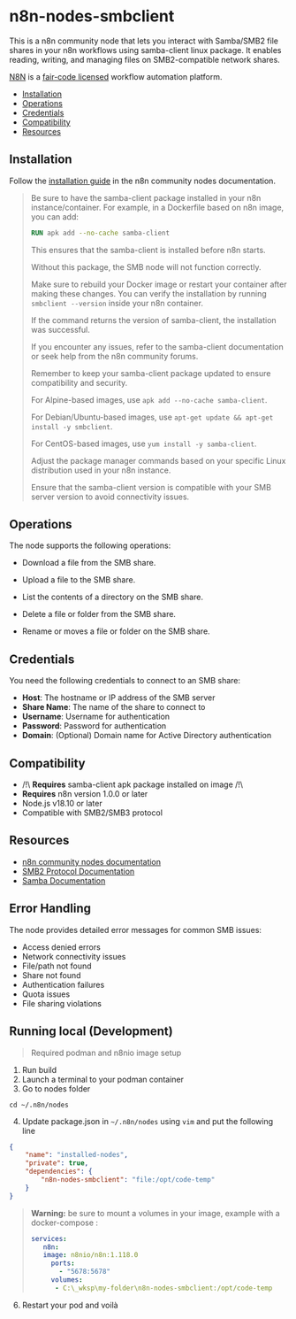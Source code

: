 # n8n-nodes-smbclient

This is a n8n community node that lets you interact with Samba/SMB2 file shares in your n8n workflows using
samba-client linux package. It enables
reading, writing, and managing files on SMB2-compatible network shares.

[N8N](https://n8n.io/) is a [fair-code licensed](https://docs.n8n.io/reference/license/) workflow automation platform.

- [Installation](#installation)
- [Operations](#operations)
- [Credentials](#credentials)
- [Compatibility](#compatibility)
- [Resources](#resources)

## Installation

Follow the [installation guide](https://docs.n8n.io/integrations/community-nodes/installation/) in the n8n community
nodes documentation.

> Be sure to have the samba-client package installed in your n8n instance/container.
> For example, in a Dockerfile based on n8n image, you can add:
> ```Dockerfile
> RUN apk add --no-cache samba-client
> ```
> This ensures that the samba-client is installed before n8n starts.
>
> Without this package, the SMB node will not function correctly.
>
> Make sure to rebuild your Docker image or restart your container after making these changes.
> You can verify the installation by running `smbclient --version` inside your n8n container.
>
> If the command returns the version of samba-client, the installation was successful.
>
> If you encounter any issues, refer to the samba-client documentation or seek help from the n8n community forums.
>
> Remember to keep your samba-client package updated to ensure compatibility and security.
>
> For Alpine-based images, use `apk add --no-cache samba-client`.
>
> For Debian/Ubuntu-based images, use `apt-get update && apt-get install -y smbclient`.
>
> For CentOS-based images, use `yum install -y samba-client`.
>
> Adjust the package manager commands based on your specific Linux distribution used in your n8n instance.
>
> Ensure that the samba-client version is compatible with your SMB server version to avoid connectivity issues.

## Operations

The node supports the following operations:

- Download a file from the SMB share.

- Upload a file to the SMB share.

- List the contents of a directory on the SMB share.

- Delete a file or folder from the SMB share.

- Rename or moves a file or folder on the SMB share.

## Credentials

You need the following credentials to connect to an SMB share:

- **Host**: The hostname or IP address of the SMB server
- **Share Name**: The name of the share to connect to
- **Username**: Username for authentication
- **Password**: Password for authentication
- **Domain**: (Optional) Domain name for Active Directory authentication

## Compatibility

- /!\ **Requires** samba-client apk package installed on image /!\
- **Requires** n8n version 1.0.0 or later
- Node.js v18.10 or later
- Compatible with SMB2/SMB3 protocol

## Resources

* [n8n community nodes documentation](https://docs.n8n.io/integrations/community-nodes/)
* [SMB2 Protocol Documentation](https://learn.microsoft.com/en-us/openspecs/windows_protocols/ms-smb/5606ad47-5ee0-437a-817e-70c366052962)
* [Samba Documentation](https://www.samba.org/samba/docs/)

## Error Handling

The node provides detailed error messages for common SMB issues:

- Access denied errors
- Network connectivity issues
- File/path not found
- Share not found
- Authentication failures
- Quota issues
- File sharing violations

## Running local (Development)

> Required podman and n8nio image setup

1. Run build
2. Launch a terminal to your podman container
3. Go to nodes folder

```shell
cd ~/.n8n/nodes
```

4. Update package.json in `~/.n8n/nodes` using `vim` and put the following line

```json
{
	"name": "installed-nodes",
	"private": true,
	"dependencies": {
		"n8n-nodes-smbclient": "file:/opt/code-temp"
	}
}
```

> **Warning:** be sure to mount a volumes in your image, example with a docker-compose :
>  ```yaml
> services:
>	  n8n:
>	  image: n8nio/n8n:1.118.0
>	    ports:
>	      - "5678:5678"
>	    volumes:
>	     - C:\_wksp\my-folder\n8n-nodes-smbclient:/opt/code-temp

6. Restart your pod and voilà
